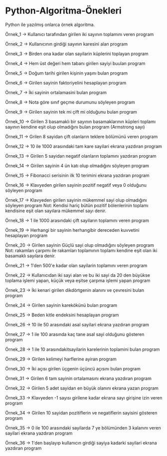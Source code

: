 # Python-Algoritma-Önekleri
Python ile yazılmış onlarca örnek algoritma.

Örnek_1 -> Kullanıcı tarafından girilen iki sayının toplamını veren program 

Örnek_2 -> Kullanıcının girdiği sayının karesini alan program

Örnek_3 -> Birden ona kadar olan sayilarin küplerini toplayan program

Örnek_4 -> Hem üst değeri hem tabanı girilen sayiyi buulan program

Örnek_5 -> Doğum tarihi girilen kişinin yaşını bulan program

Örnek_6 -> Girilen sayinin faktoriyelini hesaplayan program

Örnek_7 -> İki sayinin ortalamasini bulan program

Örnek_8 -> Nota göre sınıf geçme durumunu söyleyen program

Örnek_9 -> Girilen sayinin tek mi çift mi olduğunu bulan program

Örnek_10 -> Girilen 3 basamaklı bir sayının basamaklarının küpleri toplamı sayının
kendine eşit olup olmadığını bulan program (Armstrong sayı)

Örnek_11 -> Grilen 8 sayidan çift olanların teklere bölümünü veren program

Örnek_12 -> 10 ile 1000 arasındaki tam kare sayilari ekrana yazdıran program

Örnek_13 -> Girilen 5 sayidan negatif olanların toplamını yazdıran program

Örnek_14 -> Girilen sayinin 4 ün katı olup olmadığını söyleyen program

Örnek_15 -> Fibonacci serisinin ilk 10 terimini ekrana yazdıran program

Örnek_16 -> Klavyeden girilen sayinin pozitif negatif veya 0 olduğunu söyleyen program

Örnek_17 -> Klavyeden girilen sayinin mükemmel sayi olup olmadığını söyleyen program
Not: Kendisi hariç bütün pozitif bölenlerinin toplamı kendisine eşit olan sayılara mükemmel sayı denir.

Örnek_18 -> 1 ile 1000 arasındaki çift sayiların toplamını veren program

Örnek_19 -> Herhangi bir sayinin herhangibir dereceden kuvvetini hesaplayan program

Örnek_20 -> Girilen sayinin Güçlü sayi olup olmadığını söyleyen program
Not: rakamları çarpımı ile rakamları toplamının toplamı kendine
eşit olan iki basamaklı sayılara denir.

Örnek_21 -> 1'den 500'e kadar olan sayilarin toplamını veren program

Örnek_22 -> Kullanıcıdan iki sayi alan ve bu iki sayi da 20 den büyükse toplama işlemi yapan, küçük
veya eşitse çarpma işlemi yapan program

Örnek_23 -> İki kenari girilen dikdörtgenin alanını ve çevresini bulan program

Örnek_24 -> Girilen sayinin karekökünü bulan program

Örnek_25 -> Beden kitle endeksini hesaplayan program

Örnek_26 -> 10 ile 50 arasındaki asal sayilari ekrana yazdıran program

Örnek_27 -> 1 ile 100 arasında kaç tane asal sayi olduğunu gösteren program

Örnek_28 -> 1 ile 10 arasındakitsayilarin karelerinin toplamini bulan program

Örnek_29 -> Girilen kelimeyi harflerine ayiran program

Örnek_30 -> İki açısı girilen üçgenin üçüncü açısını bulan program

Örnek_31 -> Girilen 6 tam sayinin ortalamasını ekrana yazdıran program

Örnek_32 -> Girilen 5 adet sayidan en büyük olanını ekrana yazan program

Örnek_33 -> Klavyeden -1 sayısı girilene kadar ekrana sayı girişine izin veren program

Örnek_34 -> Girilen 10 sayidan pozitiflerin ve negatiflerin sayisini gösteren program

Örnek_35 -> 0 ile 100 arasındaki sayilarda 7 ye bölümünden 3 kalanını veren
sayilari ekrana yazdıran program

Örnek_36 -> 1'den başlayıp kullanıcın girdiği sayiya kadarki sayilari ekrana yazdıran program
